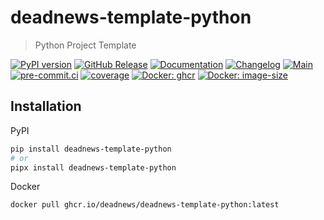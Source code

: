 # deadnews-template-python

> Python Project Template

[![PyPI version](https://img.shields.io/pypi/v/deadnews-template-python?logo=pypi&logoColor=white)](https://pypi.org/project/deadnews-template-python)
[![GitHub Release](https://img.shields.io/github/v/release/deadnews/deadnews-template-python?logo=github&logoColor=white)](https://github.com/deadnews/deadnews-template-python/releases/latest)
[![Documentation](https://img.shields.io/badge/documentation-gray.svg?logo=materialformkdocs&logoColor=white)](https://deadnews.github.io/deadnews-template-python)
[![Changelog](https://img.shields.io/badge/changelog-gray.svg?logo=github&logoColor=white)](https://github.com/deadnews/deadnews-template-python/blob/main/CHANGELOG.md)
[![Main](https://img.shields.io/github/actions/workflow/status/deadnews/deadnews-template-python/main.yml?branch=main&logo=github&logoColor=white&label=main)](https://github.com/deadnews/deadnews-template-python/actions/workflows/main.yml)
[![pre-commit.ci](https://results.pre-commit.ci/badge/github/DeadNews/deadnews-template-python/main.svg)](https://results.pre-commit.ci/latest/github/deadnews/deadnews-template-python/main)
[![coverage](https://img.shields.io/codecov/c/github/deadnews/deadnews-template-python?token=OCZDZIYPMC&logo=codecov&logoColor=white)](https://codecov.io/gh/deadnews/deadnews-template-python)
[![Docker: ghcr](https://img.shields.io/badge/docker-ghcr-blue.svg?logo=github&logoColor=white)](https://github.com/deadnews/deadnews-template-python/pkgs/container/deadnews-template-python)
[![Docker: image-size](https://ghcr-badge.egpl.dev/deadnews/deadnews-template-python/size?color=%230e80c0)](https://github.com/deadnews/deadnews-template-python/pkgs/container/deadnews-template-python)

## Installation

PyPI

```sh
pip install deadnews-template-python
# or
pipx install deadnews-template-python
```

Docker

```sh
docker pull ghcr.io/deadnews/deadnews-template-python:latest
```
